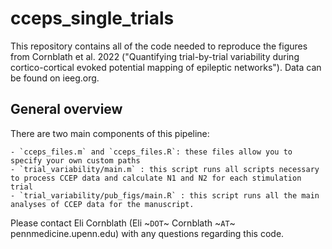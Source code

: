 # cceps_single_trials

This repository contains all of the code needed to reproduce the figures from Cornblath et al. 2022 ("Quantifying trial-by-trial variability during cortico-cortical evoked potential mapping of epileptic networks"). Data can be found on ieeg.org.
 
## General overview

There are two main components of this pipeline:

	- `cceps_files.m` and `cceps_files.R`: these files allow you to specify your own custom paths
	- `trial_variability/main.m` : this script runs all scripts necessary to process CCEP data and calculate N1 and N2 for each stimulation trial
	- `trial_variability/pub_figs/main.R` : this script runs all the main analyses of CCEP data for the manuscript.

Please contact Eli Cornblath (Eli ~`DOT`~ Cornblath ~`AT`~ pennmedicine.upenn.edu) with any questions regarding this code.